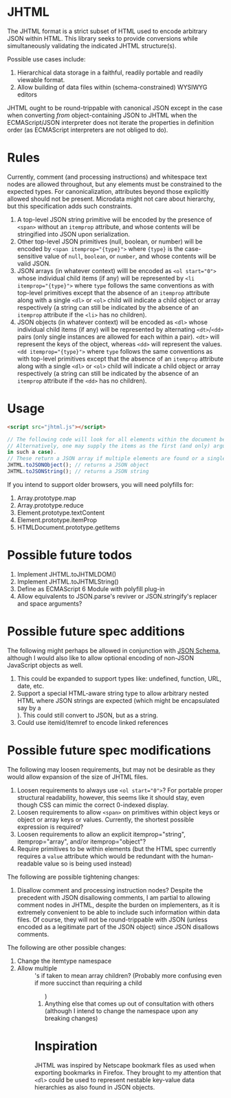 # JHTML

The JHTML format is a strict subset of HTML used to encode arbitrary JSON within HTML. This library seeks to provide conversions while simultaneously validating the indicated JHTML structure(s).

Possible use cases include:

1. Hierarchical data storage in a faithful, readily portable and readily viewable format.
1. Allow building of data files within (schema-constrained) WYSIWYG editors

JHTML ought to be round-trippable with canonical JSON except in the case when converting *from* object-containing JSON to JHTML when the ECMAScript/JSON interpreter does not iterate the properties in definition order (as ECMAScript interpreters are not obliged to do).

# Rules

Currently, comment (and processing instructions) and whitespace text nodes are allowed throughout, but any elements must be constrained to the expected types. For canonicalization, attributes beyond those explicitly allowed should not be present. Microdata might not care about hierarchy, but this specification adds such constraints.

1. A top-level JSON string primitive will be encoded by the presence of `<span>` without an `itemprop` attribute, and whose contents will be stringified into JSON upon serialization.
1. Other top-level JSON primitives (null, boolean, or number) will be encoded by `<span itemprop="{type}">` where `{type}` is the case-sensitive value of `null`, `boolean`, or `number`, and whose contents will be valid JSON.
1. JSON arrays (in whatever context) willl be encoded as `<ol start="0">` whose individual child items (if any) will be represented by `<li itemprop="{type}">` where `type` follows the same conventions as with top-level primitives except that the absence of an `itemprop` attribute along with a single `<dl>` or `<ol>` child will indicate a child object or array respectively (a string can still be indicated by the absence of an `itemprop` attribute if the `<li>` has no children).
1. JSON objects (in whatever context) will be encoded as `<dl>` whose individual child items (if any) will be represented by alternating `<dt>`/`<dd>` pairs (only single instances are allowed for each within a pair). `<dt>` will represent the keys of the object, whereas `<dd>` will represent the values. `<dd itemprop="{type}">` where `type` follows the same conventions as with top-level primitives except that the absence of an `itemprop` attribute along with a single `<dl>` or `<ol>` child will indicate a child object or array respectively (a string can still be indicated by the absence of an `itemprop` attribute if the `<dd>` has no children).

# Usage

```html
<script src="jhtml.js"></script>
```

```javascript
// The following code will look for all elements within the document belonging to the JHTML itemtype namespace (currently `http://brett-zamir.me/ns/microdata/json-as-html/1`).
// Alternatively, one may supply the items as the first (and only) argument (there is no validation for namespace currently
in such a case).
// These return a JSON array if multiple elements are found or a single object otherwise
JHTML.toJSONObject(); // returns a JSON object
JHTML.toJSONString(); // returns a JSON string
```

If you intend to support older browsers, you will need polyfills for:

1. Array.prototype.map
1. Array.prototype.reduce
1. Element.prototype.textContent
1. Element.prototype.itemProp
1. HTMLDocument.prototype.getItems

# Possible future todos
1. Implement JHTML.toJHTMLDOM()
1. Implement JHTML.toJHTMLString()
1. Define as ECMAScript 6 Module with polyfill plug-in
1. Allow equivalents to JSON.parse's reviver or JSON.stringify's replacer and space arguments? 

# Possible future spec additions

The following might perhaps be allowed in conjunction with [JSON Schema](http://json-schema.org/), although I would also like to allow optional encoding of non-JSON JavaScript objects as well.

1. This could be expanded to support types like: undefined, function, URL, date, etc.
1. Support a special HTML-aware string type to allow arbitrary nested HTML where JSON strings are expected (which might be encapsulated say by a <div itemprop="html">). This could still convert to JSON, but as a string.
1. Could use itemid/itemref to encode linked references

# Possible future spec modifications

The following may loosen requirements, but may not be desirable as they would allow expansion of the size of JHTML files.

1. Loosen requirements to always use `<ol start="0">`? For portable proper structural readability, however, this seems like it should stay, even though CSS can mimic the correct 0-indexed display.
1. Loosen requirements to allow `<span>` on primitives within object keys or object or array keys or values. Currently, the shortest possible expression is required?
1. Loosen requirements to allow an explicit itemprop="string", itemprop="array", and/or itemprop="object"?
1. Require primitives to be within <data> elements (but the HTML spec currently requires a `value` attribute which would be redundant with the human-readable value so <span> is being used instead)

The following are possible tightening changes:
1. Disallow comment and processing instruction nodes? Despite the precedent with JSON disallowing comments, I am partial to allowing comment nodes in JHTML, despite the burden on implementers, as it is extremely convenient to be able to include such information within data files. Of course, they will not be round-trippable with JSON (unless encoded as a legitimate part of the JSON object) since JSON disallows comments.

The following are other possible changes:

1. Change the itemtype namespace
1. Allow multiple <dd>'s if taken to mean array children? (Probably more confusing even if more succinct than requiring a child <ol>)
1. Anything else that comes up out of consultation with others (although I intend to change the namespace upon any breaking changes)

# Inspiration

JHTML was inspired by Netscape bookmark files as used when exporting bookmarks in Firefox. They brought to my attention that `<dl>` could be used to represent nestable key-value data hierarchies as also found in JSON objects.

